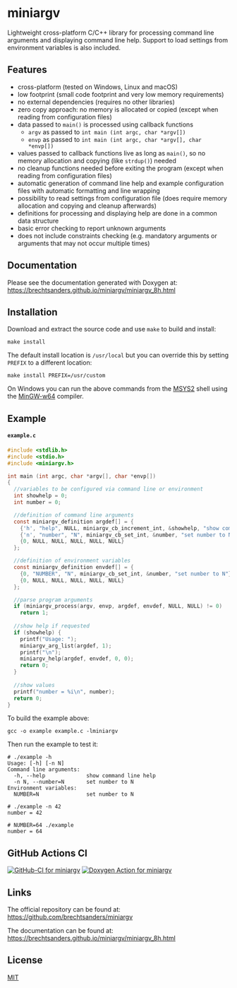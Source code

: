 # miniargv

Lightweight cross-platform C/C++ library for processing command line arguments and displaying command line help. Support to load settings from environment variables is also included.

## Features
 * cross-platform (tested on Windows, Linux and macOS)
 * low footprint (small code footprint and very low memory requirements)
 * no external dependencies (requires no other libraries)
 * zero copy approach: no memory is allocated or copied (except when reading from configuration files)
 * data passed to `main()` is processed using callback functions
   * `argv` as passed to `int main (int argc, char *argv[])`
   * `envp` as passed to `int main (int argc, char *argv[], char *envp[])`
 * values passed to callback functions live as long as `main()`, so no memory allocation and copying (like `strdup()`) needed
 * no cleanup functions needed before exiting the program (except when reading from configuration files)
 * automatic generation of command line help and example configuration files with automatic formatting and line wrapping
 * possibility to read settings from configuration file (does require memory allocation and copying and cleanup afterwards)
 * definitions for processing and displaying help are done in a common data structure
 * basic error checking to report unknown arguments
 * does not include constraints checking (e.g. mandatory arguments or arguments that may not occur multiple times)

## Documentation
Please see the documentation generated with Doxygen at: https://brechtsanders.github.io/miniargv/miniargv_8h.html

## Installation
Download and extract the source code and use `make` to build and install:
```shell
make install
```
The default install location is `/usr/local` but you can override this by setting `PREFIX` to a different location:
```shell
make install PREFIX=/usr/custom
```
On Windows you can run the above commands from the [MSYS2](https://msys2.org/) shell using the [MinGW-w64](https://www.mingw-w64.org/) compiler.

## Example
#### **`example.c`**
```C
#include <stdlib.h>
#include <stdio.h>
#include <miniargv.h>

int main (int argc, char *argv[], char *envp[])
{
  //variables to be configured via command line or environment
  int showhelp = 0;
  int number = 0;

  //definition of command line arguments
  const miniargv_definition argdef[] = {
    {'h', "help", NULL, miniargv_cb_increment_int, &showhelp, "show command line help"},
    {'n', "number", "N", miniargv_cb_set_int, &number, "set number to N"},
    {0, NULL, NULL, NULL, NULL, NULL}
  };

  //definition of environment variables
  const miniargv_definition envdef[] = {
    {0, "NUMBER", "N", miniargv_cb_set_int, &number, "set number to N"},
    {0, NULL, NULL, NULL, NULL, NULL}
  };

  //parse program arguments
  if (miniargv_process(argv, envp, argdef, envdef, NULL, NULL) != 0)
    return 1;
 
  //show help if requested
  if (showhelp) {
    printf("Usage: ");
    miniargv_arg_list(argdef, 1);
    printf("\n");
    miniargv_help(argdef, envdef, 0, 0);
    return 0;
  }
 
  //show values
  printf("number = %i\n", number);
  return 0;
}
```
To build the example above:
```shell
gcc -o example example.c -lminiargv
```
Then run the example to test it:
```
# ./example -h
Usage: [-h] [-n N]
Command line arguments:
  -h, --help             show command line help
  -n N, --number=N       set number to N
Environment variables:
  NUMBER=N               set number to N

# ./example -n 42
number = 42

# NUMBER=64 ./example
number = 64
```

## GitHub Actions CI
[![GitHub-CI for miniargv](https://github.com/brechtsanders/miniargv/workflows/GitHub-CI%20for%20miniargv/badge.svg)](https://github.com/brechtsanders/miniargv/actions)
[![Doxygen Action for miniargv](https://github.com/brechtsanders/miniargv/actions/workflows/miniargv-doxygen.yml/badge.svg)](https://github.com/brechtsanders/miniargv/actions/workflows/miniargv-doxygen.yml)

## Links
The official repository can be found at: https://github.com/brechtsanders/miniargv

The documentation can be found at: https://brechtsanders.github.io/miniargv/miniargv_8h.html

## License

[MIT](LICENSE)

